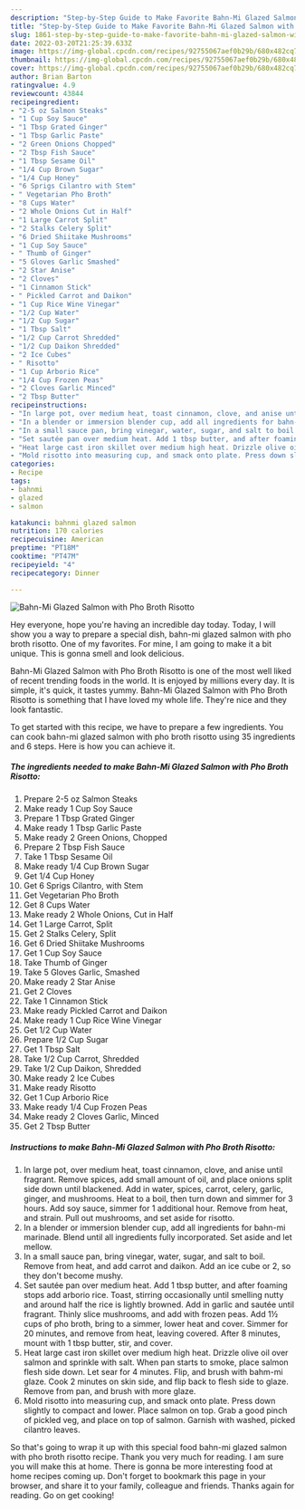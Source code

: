 ```yaml
---
description: "Step-by-Step Guide to Make Favorite Bahn-Mi Glazed Salmon with Pho Broth Risotto"
title: "Step-by-Step Guide to Make Favorite Bahn-Mi Glazed Salmon with Pho Broth Risotto"
slug: 1861-step-by-step-guide-to-make-favorite-bahn-mi-glazed-salmon-with-pho-broth-risotto
date: 2022-03-20T21:25:39.633Z
image: https://img-global.cpcdn.com/recipes/92755067aef0b29b/680x482cq70/bahn-mi-glazed-salmon-with-pho-broth-risotto-recipe-main-photo.jpg
thumbnail: https://img-global.cpcdn.com/recipes/92755067aef0b29b/680x482cq70/bahn-mi-glazed-salmon-with-pho-broth-risotto-recipe-main-photo.jpg
cover: https://img-global.cpcdn.com/recipes/92755067aef0b29b/680x482cq70/bahn-mi-glazed-salmon-with-pho-broth-risotto-recipe-main-photo.jpg
author: Brian Barton
ratingvalue: 4.9
reviewcount: 43844
recipeingredient:
- "2-5 oz Salmon Steaks"
- "1 Cup Soy Sauce"
- "1 Tbsp Grated Ginger"
- "1 Tbsp Garlic Paste"
- "2 Green Onions Chopped"
- "2 Tbsp Fish Sauce"
- "1 Tbsp Sesame Oil"
- "1/4 Cup Brown Sugar"
- "1/4 Cup Honey"
- "6 Sprigs Cilantro with Stem"
- " Vegetarian Pho Broth"
- "8 Cups Water"
- "2 Whole Onions Cut in Half"
- "1 Large Carrot Split"
- "2 Stalks Celery Split"
- "6 Dried Shiitake Mushrooms"
- "1 Cup Soy Sauce"
- " Thumb of Ginger"
- "5 Gloves Garlic Smashed"
- "2 Star Anise"
- "2 Cloves"
- "1 Cinnamon Stick"
- " Pickled Carrot and Daikon"
- "1 Cup Rice Wine Vinegar"
- "1/2 Cup Water"
- "1/2 Cup Sugar"
- "1 Tbsp Salt"
- "1/2 Cup Carrot Shredded"
- "1/2 Cup Daikon Shredded"
- "2 Ice Cubes"
- " Risotto"
- "1 Cup Arborio Rice"
- "1/4 Cup Frozen Peas"
- "2 Cloves Garlic Minced"
- "2 Tbsp Butter"
recipeinstructions:
- "In large pot, over medium heat, toast cinnamon, clove, and anise until fragrant. Remove spices, add small amount of oil, and place onions split side down until blackened. Add in water, spices, carrot, celery, garlic, ginger, and mushrooms. Heat to a boil, then turn down and simmer for 3 hours. Add soy sauce, simmer for 1 additional hour. Remove from heat, and strain. Pull out mushrooms, and set aside for risotto."
- "In a blender or immersion blender cup, add all ingredients for bahn-mi marinade. Blend until all ingredients fully incorporated. Set aside and let mellow."
- "In a small sauce pan, bring vinegar, water, sugar, and salt to boil. Remove from heat, and add carrot and daikon. Add an ice cube or 2, so they don&#39;t become mushy."
- "Set sautée pan over medium heat. Add 1 tbsp butter, and after foaming stops add arborio rice. Toast, stirring occasionally until smelling nutty and around half the rice is lightly browned. Add in garlic and sautée until fragrant. Thinly slice mushrooms, and add with frozen peas. Add 1½ cups of pho broth, bring to a simmer, lower heat and cover. Simmer for 20 minutes, and remove from heat, leaving covered. After 8 minutes, mount with 1 tbsp butter, stir, and cover."
- "Heat large cast iron skillet over medium high heat. Drizzle olive oil over salmon and sprinkle with salt. When pan starts to smoke, place salmon flesh side down. Let sear for 4 minutes. Flip, and brush with bahm-mi glaze. Cook 2 minutes on skin side, and flip back to flesh side to glaze. Remove from pan, and brush with more glaze."
- "Mold risotto into measuring cup, and smack onto plate. Press down slightly to compact and lower. Place salmon on top. Grab a good pinch of pickled veg, and place on top of salmon. Garnish with washed, picked cilantro leaves."
categories:
- Recipe
tags:
- bahnmi
- glazed
- salmon

katakunci: bahnmi glazed salmon 
nutrition: 170 calories
recipecuisine: American
preptime: "PT18M"
cooktime: "PT47M"
recipeyield: "4"
recipecategory: Dinner

---
```



![Bahn-Mi Glazed Salmon with Pho Broth Risotto](https://img-global.cpcdn.com/recipes/92755067aef0b29b/680x482cq70/bahn-mi-glazed-salmon-with-pho-broth-risotto-recipe-main-photo.jpg)

Hey everyone, hope you're having an incredible day today. Today, I will show you a way to prepare a special dish, bahn-mi glazed salmon with pho broth risotto. One of my favorites. For mine, I am going to make it a bit unique. This is gonna smell and look delicious.

Bahn-Mi Glazed Salmon with Pho Broth Risotto is one of the most well liked of recent trending foods in the world. It is enjoyed by millions every day. It is simple, it's quick, it tastes yummy. Bahn-Mi Glazed Salmon with Pho Broth Risotto is something that I have loved my whole life. They're nice and they look fantastic.




To get started with this recipe, we have to prepare a few ingredients. You can cook bahn-mi glazed salmon with pho broth risotto using 35 ingredients and 6 steps. Here is how you can achieve it.

<!--inarticleads1-->

##### The ingredients needed to make Bahn-Mi Glazed Salmon with Pho Broth Risotto:

1. Prepare 2-5 oz Salmon Steaks
1. Make ready 1 Cup Soy Sauce
1. Prepare 1 Tbsp Grated Ginger
1. Make ready 1 Tbsp Garlic Paste
1. Make ready 2 Green Onions, Chopped
1. Prepare 2 Tbsp Fish Sauce
1. Take 1 Tbsp Sesame Oil
1. Make ready 1/4 Cup Brown Sugar
1. Get 1/4 Cup Honey
1. Get 6 Sprigs Cilantro, with Stem
1. Get  Vegetarian Pho Broth
1. Get 8 Cups Water
1. Make ready 2 Whole Onions, Cut in Half
1. Get 1 Large Carrot, Split
1. Get 2 Stalks Celery, Split
1. Get 6 Dried Shiitake Mushrooms
1. Get 1 Cup Soy Sauce
1. Take  Thumb of Ginger
1. Take 5 Gloves Garlic, Smashed
1. Make ready 2 Star Anise
1. Get 2 Cloves
1. Take 1 Cinnamon Stick
1. Make ready  Pickled Carrot and Daikon
1. Make ready 1 Cup Rice Wine Vinegar
1. Get 1/2 Cup Water
1. Prepare 1/2 Cup Sugar
1. Get 1 Tbsp Salt
1. Take 1/2 Cup Carrot, Shredded
1. Take 1/2 Cup Daikon, Shredded
1. Make ready 2 Ice Cubes
1. Make ready  Risotto
1. Get 1 Cup Arborio Rice
1. Make ready 1/4 Cup Frozen Peas
1. Make ready 2 Cloves Garlic, Minced
1. Get 2 Tbsp Butter




<!--inarticleads2-->

##### Instructions to make Bahn-Mi Glazed Salmon with Pho Broth Risotto:

1. In large pot, over medium heat, toast cinnamon, clove, and anise until fragrant. Remove spices, add small amount of oil, and place onions split side down until blackened. Add in water, spices, carrot, celery, garlic, ginger, and mushrooms. Heat to a boil, then turn down and simmer for 3 hours. Add soy sauce, simmer for 1 additional hour. Remove from heat, and strain. Pull out mushrooms, and set aside for risotto.
1. In a blender or immersion blender cup, add all ingredients for bahn-mi marinade. Blend until all ingredients fully incorporated. Set aside and let mellow.
1. In a small sauce pan, bring vinegar, water, sugar, and salt to boil. Remove from heat, and add carrot and daikon. Add an ice cube or 2, so they don&#39;t become mushy.
1. Set sautée pan over medium heat. Add 1 tbsp butter, and after foaming stops add arborio rice. Toast, stirring occasionally until smelling nutty and around half the rice is lightly browned. Add in garlic and sautée until fragrant. Thinly slice mushrooms, and add with frozen peas. Add 1½ cups of pho broth, bring to a simmer, lower heat and cover. Simmer for 20 minutes, and remove from heat, leaving covered. After 8 minutes, mount with 1 tbsp butter, stir, and cover.
1. Heat large cast iron skillet over medium high heat. Drizzle olive oil over salmon and sprinkle with salt. When pan starts to smoke, place salmon flesh side down. Let sear for 4 minutes. Flip, and brush with bahm-mi glaze. Cook 2 minutes on skin side, and flip back to flesh side to glaze. Remove from pan, and brush with more glaze.
1. Mold risotto into measuring cup, and smack onto plate. Press down slightly to compact and lower. Place salmon on top. Grab a good pinch of pickled veg, and place on top of salmon. Garnish with washed, picked cilantro leaves.




So that's going to wrap it up with this special food bahn-mi glazed salmon with pho broth risotto recipe. Thank you very much for reading. I am sure you will make this at home. There is gonna be more interesting food at home recipes coming up. Don't forget to bookmark this page in your browser, and share it to your family, colleague and friends. Thanks again for reading. Go on get cooking!
